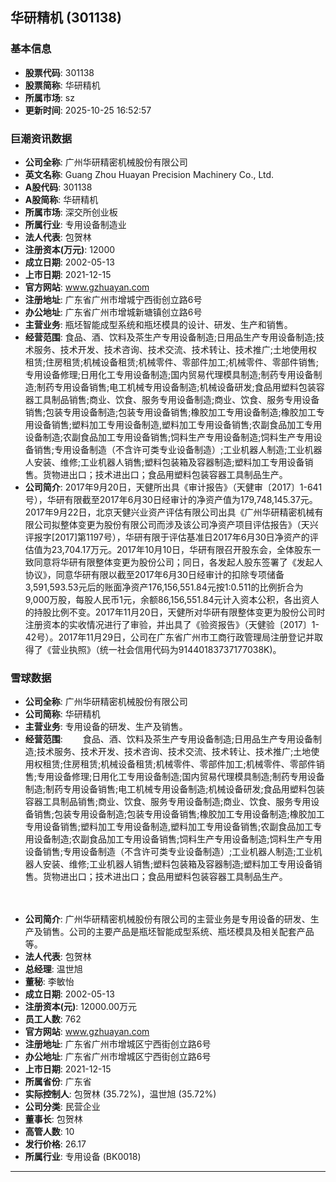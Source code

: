 ## 华研精机 (301138)

### 基本信息

- **股票代码**: 301138
- **股票简称**: 华研精机
- **所属市场**: sz
- **更新时间**: 2025-10-25 16:52:57

### 巨潮资讯数据

- **公司全称**: 广州华研精密机械股份有限公司
- **英文名称**: Guang Zhou Huayan Precision Machinery Co., Ltd.
- **A股代码**: 301138
- **A股简称**: 华研精机
- **所属市场**: 深交所创业板
- **所属行业**: 专用设备制造业
- **法人代表**: 包贺林
- **注册资本(万元)**: 12000
- **成立日期**: 2002-05-13
- **上市日期**: 2021-12-15
- **官方网站**: www.gzhuayan.com
- **注册地址**: 广东省广州市增城宁西街创立路6号
- **办公地址**: 广东省广州市增城新塘镇创立路6号
- **主营业务**: 瓶坯智能成型系统和瓶坯模具的设计、研发、生产和销售。
- **经营范围**: 食品、酒、饮料及茶生产专用设备制造;日用品生产专用设备制造;技术服务、技术开发、技术咨询、技术交流、技术转让、技术推广;土地使用权租赁;住房租赁;机械设备租赁;机械零件、零部件加工;机械零件、零部件销售;专用设备修理;日用化工专用设备制造;国内贸易代理模具制造;制药专用设备制造;制药专用设备销售;电工机械专用设备制造;机械设备研发;食品用塑料包装容器工具制品销售;商业、饮食、服务专用设备制造;商业、饮食、服务专用设备销售;包装专用设备制造;包装专用设备销售;橡胶加工专用设备制造;橡胶加工专用设备销售;塑料加工专用设备制造,塑料加工专用设备销售;农副食品加工专用设备制造;农副食品加工专用设备销售;饲料生产专用设备制造;饲料生产专用设备销售;专用设备制造（不含许可类专业设备制造）;工业机器人制造;工业机器人安装、维修;工业机器人销售;塑料包装箱及容器制造;塑料加工专用设备销售。货物进出口；技术进出口；食品用塑料包装容器工具制品生产。
- **公司简介**: 2017年9月20日，天健所出具《审计报告》（天健审〔2017〕1-641号），华研有限截至2017年6月30日经审计的净资产值为179,748,145.37元。2017年9月22日，北京天健兴业资产评估有限公司出具《广州华研精密机械有限公司拟整体变更为股份有限公司而涉及该公司净资产项目评估报告》（天兴评报字[2017]第1197号），华研有限于评估基准日2017年6月30日净资产的评估值为23,704.17万元。2017年10月10日，华研有限召开股东会，全体股东一致同意将华研有限整体变更为股份公司；同日，各发起人股东签署了《发起人协议》，同意华研有限以截至2017年6月30日经审计的扣除专项储备3,591,593.53元后的账面净资产176,156,551.84元按1:0.511的比例折合为9,000万股，每股人民币1元，余额86,156,551.84元计入资本公积，各出资人的持股比例不变。2017年11月20日，天健所对华研有限整体变更为股份公司时注册资本的实收情况进行了审验，并出具了《验资报告》（天健验〔2017〕1-42号）。2017年11月29日，公司在广东省广州市工商行政管理局注册登记并取得了《营业执照》（统一社会信用代码为91440183737177038K)。

### 雪球数据

- **公司全称**: 广州华研精密机械股份有限公司
- **公司简称**: 华研精机
- **主营业务**: 专用设备的研发、生产及销售。
- **经营范围**: 　　食品、酒、饮料及茶生产专用设备制造;日用品生产专用设备制造;技术服务、技术开发、技术咨询、技术交流、技术转让、技术推广;土地使用权租赁;住房租赁;机械设备租赁;机械零件、零部件加工;机械零件、零部件销售;专用设备修理;日用化工专用设备制造;国内贸易代理模具制造;制药专用设备制造;制药专用设备销售;电工机械专用设备制造;机械设备研发;食品用塑料包装容器工具制品销售;商业、饮食、服务专用设备制造;商业、饮食、服务专用设备销售;包装专用设备制造;包装专用设备销售;橡胶加工专用设备制造;橡胶加工专用设备销售;塑料加工专用设备制造,塑料加工专用设备销售;农副食品加工专用设备制造;农副食品加工专用设备销售;饲料生产专用设备制造;饲料生产专用设备销售;专用设备制造（不含许可类专业设备制造）;工业机器人制造;工业机器人安装、维修;工业机器人销售;塑料包装箱及容器制造;塑料加工专用设备销售。货物进出口；技术进出口；食品用塑料包装容器工具制品生产。

　　
- **公司简介**: 广州华研精密机械股份有限公司的主营业务是专用设备的研发、生产及销售。公司的主要产品是瓶坯智能成型系统、瓶坯模具及相关配套产品等。
- **法人代表**: 包贺林
- **总经理**: 温世旭
- **董秘**: 李敏怡
- **成立日期**: 2002-05-13
- **注册资本(元)**: 12000.00万元
- **员工人数**: 762
- **官方网站**: www.gzhuayan.com
- **注册地址**: 广东省广州市增城区宁西街创立路6号
- **办公地址**: 广东省广州市增城区宁西街创立路6号
- **上市日期**: 2021-12-15
- **所属省份**: 广东省
- **实际控制人**: 包贺林 (35.72%)，温世旭 (35.72%)
- **公司分类**: 民营企业
- **董事长**: 包贺林
- **高管人数**: 10
- **发行价格**: 26.17
- **所属行业**: 专用设备 (BK0018)

---
